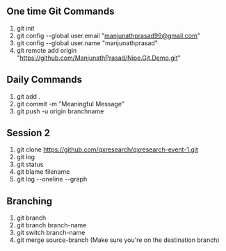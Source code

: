## One time Git Commands 

1. git init
2. git config --global user.email "manjunathprasad99@gmail.com"
3. git config --global user.name "manjunathprasad" 
4. git remote add origin "https://github.com/ManjunathPrasad/Nipe.Git.Demo.git"

## Daily Commands
1. git add . 
2. git commit -m "Meaningful Message"
3. git push -u origin branchname

## Session 2
1. git clone https://github.com/qxresearch/qxresearch-event-1.git
2. git log 
3. git status 
4. git blame filename
5. git log --oneline --graph

## Branching
1. git branch
2. git branch branch-name
3. git switch branch-name
4. git merge source-branch (Make sure you're on the destination branch)